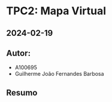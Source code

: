 # TPC2: Mapa Virtual
## 2024-02-19

## Autor:
- A100695
- Guilherme João Fernandes Barbosa

## Resumo
